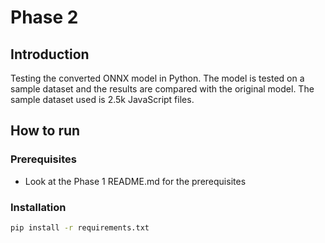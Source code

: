 # Phase 2

## Introduction

Testing the converted ONNX model in Python. The model is tested on a sample dataset and the results are compared with the original model. The sample dataset used is 2.5k JavaScript files.

## How to run

### Prerequisites

- Look at the Phase 1 README.md for the prerequisites

### Installation

```bash
pip install -r requirements.txt
```
